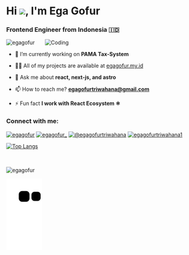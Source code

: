 <h1>Hi <img src="https://github.com/TheDudeThatCode/TheDudeThatCode/blob/master/Assets/Hi.gif" width="29px">, I'm Ega Gofur</h1>
<h3>Frontend Engineer from Indonesia 🇮🇩</h3>
<img align="right" alt="Coding" width="400" src="https://media.tenor.com/rePDfDWO3XoAAAAd/hacking.gif">


<p align="left"> <img src="https://komarev.com/ghpvc/?username=egagofur&label=Profile%20views&color=0e75b6&style=flat" alt="egagofur" /> </p>

- 🔭 I’m currently working on **PAMA Tax-System**

- 👨‍💻 All of my projects are available at [egagofur.my.id](egagofur.my.id)

- 💬 Ask me about **react, next-js, and astro**

- 📫 How to reach me? **egagofurtriwahana@gmail.com**

- ⚡ Fun fact **I work with React Ecosystem ⚛️**

<h3 align="left">Connect with me:</h3>
<p align="left">
<a href="https://linkedin.com/in/egagofur" target="blank"><img align="center" src="https://raw.githubusercontent.com/rahuldkjain/github-profile-readme-generator/master/src/images/icons/Social/linked-in-alt.svg" alt="egagofur" height="30" width="40" /></a>
<a href="https://instagram.com/egagofur_" target="blank"><img align="center" src="https://raw.githubusercontent.com/rahuldkjain/github-profile-readme-generator/master/src/images/icons/Social/instagram.svg" alt="egagofur_" height="30" width="40" /></a>
<a href="https://medium.com/@egagofurtriwahana" target="blank"><img align="center" src="https://raw.githubusercontent.com/rahuldkjain/github-profile-readme-generator/master/src/images/icons/Social/medium.svg" alt="@egagofurtriwahana" height="30" width="40" /></a>
<a href="https://www.hackerrank.com/egagofurtriwahana1" target="blank"><img align="center" src="https://raw.githubusercontent.com/rahuldkjain/github-profile-readme-generator/master/src/images/icons/Social/hackerrank.svg" alt="egagofurtriwahana1" height="30" width="40" /></a>
</p>

[![Top Langs](https://github-readme-stats.vercel.app/api/top-langs/?username=egagofur&layout=compact&theme=react)](https://github.com/anuraghazra/github-readme-stats)

<p>&nbsp;<img align="center" [![My GitHub stats](https://github-readme-stats.vercel.app/api?username=egagofur&count_private=true&show_icons=true&theme=react)](https://github.com/anuraghazra/github-readme-stats) </p>

<p><img align="center" src="https://github-readme-streak-stats.herokuapp.com/?user=egagofur&" alt="egagofur" /></p>

![snake gif](https://github.com/amajaying/amajaying/blob/output/github-contribution-grid-snake.svg)
